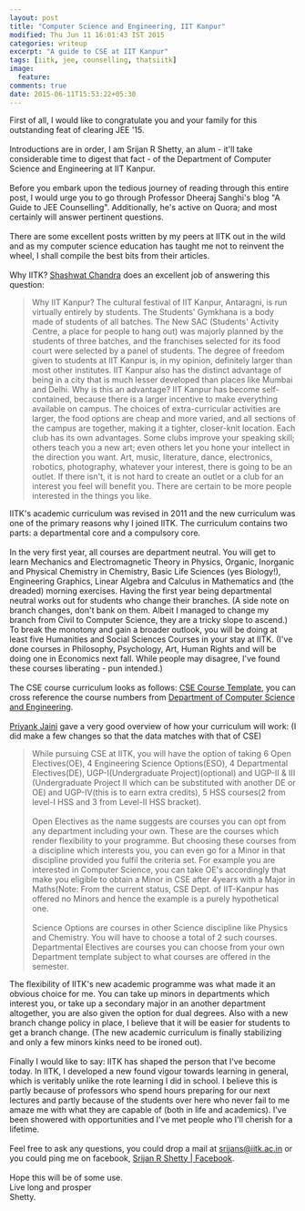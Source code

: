 ```yaml
---
layout: post
title: "Computer Science and Engineering, IIT Kanpur"
modified: Thu Jun 11 16:01:43 IST 2015
categories: writeup
excerpt: "A guide to CSE at IIT Kanpur"
tags: [iitk, jee, counselling, thatsiitk]
image:
  feature:
comments: true
date: 2015-06-11T15:53:22+05:30
---
```


First of all, I would like to congratulate you and your family for this outstanding feat of clearing JEE '15.<br><br> Introductions are in order, I am Srijan R Shetty, an alum - it'll take considerable time to digest that fact - of the Department of Computer Science and Engineering at IIT Kanpur.<br><br>
Before you embark upon the tedious journey of reading through this entire post, I would urge you to go through Professor Dheeraj Sanghi's blog "A Guide to JEE Counselling". Additionally, he's active on Quora; and most certainly will answer pertinent questions. <br><br>
There are some excellent posts written by my peers at IITK out in the wild and as my computer science education has taught me not to reinvent the wheel, I shall compile the best bits from their articles.<br><br>
Why IITK? [Shashwat Chandra](https://www.quora.com/Shashwat-Chandra) does an excellent job of answering this question:<br>

> Why IIT Kanpur? The cultural festival of IIT Kanpur, Antaragni, is run virtually entirely by students. The Students' Gymkhana is a body made of students of all batches. The New SAC (Students' Activity Centre, a place for people to hang out) was majorly planned by the students of three batches, and the franchises selected for its food court were selected by a panel of students. The degree of freedom given to students at IIT Kanpur is, in my opinion, definitely larger than most other institutes. IIT Kanpur also has the distinct advantage of being in a city that is much lesser developed than places like Mumbai and Delhi. Why is this an advantage? IIT Kanpur has become self-contained, because there is a larger incentive to make everything available on campus. The choices of extra-curricular activities are larger, the food options are cheap and more varied, and all sections of the campus are together, making it a tighter, closer-knit location. Each club has its own advantages. Some clubs improve your speaking skill; others teach you a new art; even others let you hone your intellect in the direction you want. Art, music, literature, dance, electronics, robotics, photography, whatever your interest, there is going to be an outlet. If there isn't, it is not hard to create an outlet or a club for an interest you feel will benefit you. There are certain to be more people interested in the things you like.

IITK's academic curriculum was revised in 2011 and the new curriculum was one of the primary reasons why I joined IITK. The curriculum contains two parts: a departmental core and a compulsory core.<br><br>
In the very first year, all courses are department neutral. You will get to learn Mechanics and Electromagnetic Theory in Physics, Organic, Inorganic and Physical Chemistry in Chemistry, Basic Life Sciences (yes Biology!), Engineering Graphics, Linear Algebra and Calculus in Mathematics and (the dreaded) morning exercises. Having the first year being departmental neutral works out for students who change their branches. (A side note on branch changes, don't bank on them. Albeit I managed to change my branch from Civil to Computer Science, they are a tricky slope to ascend.) To break the monotony and gain a broader outlook, you will be doing at least five Humanities and Social Sciences Courses in your stay at IITK. (I've done courses in Philosophy, Psychology, Art, Human Rights and will be doing one in Economics next fall. While people may disagree, I've found these courses liberating - pun intended.)<br><br>
The CSE course curriculum looks as follows: [CSE Course Template](http://www.iitk.ac.in/doaa/DOAA/arc2012templete.pdf), you can cross reference the course numbers from [Department of Computer Science and Engineering](http://cse.iitk.ac.in/pages/Courses.html).<br><br>
[Priyank Jaini](https://www.quora.com/Priyank-Jaini) gave a very good overview of how your curriculum will work: (I did make a few changes so that the data matches with that of CSE)

> While pursuing CSE at IITK, you will have the option of taking 6 Open Electives(OE), 4 Engineering Science Options(ESO), 4 Departmental Electives(DE), UGP-I(Undergraduate Project)(optional) and UGP-II & III (Undergraduate Project II which can be substituted with another DE or OE) and UGP-IV(this is to earn extra credits), 5 HSS courses(2 from level-I HSS and 3 from Level-II HSS bracket).<br><br>
Open Electives as the name suggests are courses you can opt from any department including your own. These are the courses which render flexibility to your programme. But choosing these courses from a discipline which interests you, you can even go for a Minor in that discipline provided you fulfil the criteria set. For example you are interested in Computer Science, you can take OE's accordingly that make you eligible to obtain a Minor in CSE after 4years with a Major in Maths(Note: From the current status, CSE Dept. of IIT-Kanpur has offered no Minors and hence the example is a purely hypothetical one.<br><br>
Science Options are courses in other Science discipline like Physics and Chemistry. You will have to choose a total of 2 such courses. Departmental Electives are courses you can choose from your own Department template subject to what courses are offered in the semester.

The flexibility of IITK's new academic programme was what made it an obvious choice for me. You can take up minors in departments which interest you, or take up a secondary major in an another department altogether, you are also given the option for dual degrees. Also with a new branch change policy in place, I believe that it will be easier for students to get a branch change.
(The new academic curriculum is finally stabilizing and only a few minors kinks need to be ironed out).<br><br>
Finally I would like to say: IITK has shaped the person that I've become today. In IITK, I developed a new found vigour towards learning in general, which is veritably unlike the rote learning I did in school. I believe this is partly because of professors who spend hours preparing for our next lectures and partly because of the students over here who never fail to me amaze me with what they are capable of (both in life and academics). I've been showered with opportunities and I've met people who I'll cherish for a lifetime.<br><br>
Feel free to ask any questions, you could drop a mail at [srijans@iitk.ac.in](mailto:srijans@iitk.ac.in) or you could ping me on facebook, [Srijan R Shetty | Facebook](https://www.facebook.com/srijanrshetty).<br><br>
Hope this will be of some use.<br>
Live long and prosper<br>
Shetty.
